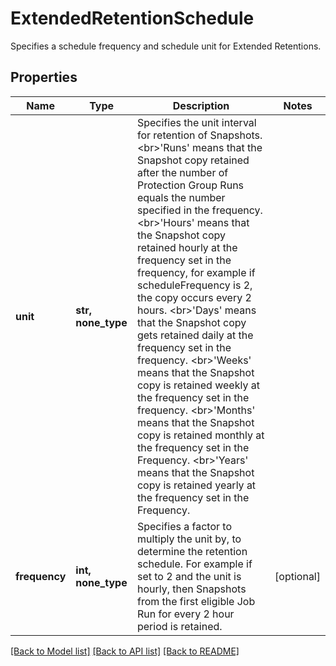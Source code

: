 # ExtendedRetentionSchedule

Specifies a schedule frequency and schedule unit for Extended Retentions.

## Properties
Name | Type | Description | Notes
------------ | ------------- | ------------- | -------------
**unit** | **str, none_type** | Specifies the unit interval for retention of Snapshots. &lt;br&gt;&#39;Runs&#39; means that the Snapshot copy retained after the number of Protection Group Runs equals the number specified in the frequency. &lt;br&gt;&#39;Hours&#39; means that the Snapshot copy retained hourly at the frequency set in the frequency, for example if scheduleFrequency is 2, the copy occurs every 2 hours. &lt;br&gt;&#39;Days&#39; means that the Snapshot copy gets retained daily at the frequency set in the frequency. &lt;br&gt;&#39;Weeks&#39; means that the Snapshot copy is retained weekly at the frequency set in the frequency. &lt;br&gt;&#39;Months&#39; means that the Snapshot copy is retained monthly at the frequency set in the Frequency. &lt;br&gt;&#39;Years&#39; means that the Snapshot copy is retained yearly at the frequency set in the Frequency. | 
**frequency** | **int, none_type** | Specifies a factor to multiply the unit by, to determine the retention schedule.   For example if set to 2 and the unit is hourly, then Snapshots from the first eligible Job Run for every 2 hour period is retained. | [optional] 

[[Back to Model list]](../README.md#documentation-for-models) [[Back to API list]](../README.md#documentation-for-api-endpoints) [[Back to README]](../README.md)


